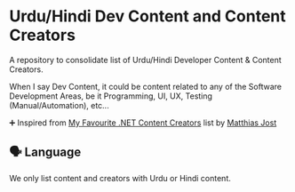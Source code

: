 # Urdu/Hindi Dev Content and Content Creators

A repository to consolidate list of Urdu/Hindi Developer Content & Content Creators.

When I say Dev Content, it could be content related to any of the Software Development Areas, be it Programming, UI, UX, Testing (Manual/Automation), etc...

:heavy_plus_sign: Inspired from [My Favourite .NET Content Creators](https://github.com/matthiasjost/dotnet-content-creators)  list by [Matthias Jost](https://github.com/matthiasjost)

## 🗣️ Language
We only list content and creators with Urdu or Hindi content.
